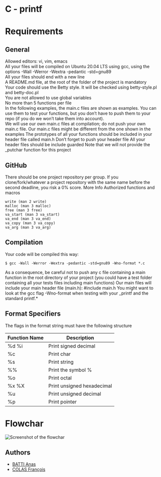 # C - printf
  
# Requirements

## General

Allowed editors: vi, vim, emacs  
All your files will be compiled on Ubuntu 20.04 LTS using gcc, using the options -Wall -Werror -Wextra -pedantic -std=gnu89  
All your files should end with a new line  
A README.md file, at the root of the folder of the project is mandatory  
Your code should use the Betty style. It will be checked using betty-style.pl and betty-doc.pl  
You are not allowed to use global variables  
No more than 5 functions per file  
In the following examples, the main.c files are shown as examples.
You can use them to test your functions, but you don’t have to push them to your repo (if you do we won’t take them into account).  
We will use our own main.c files at compilation; do not push your own main.c file. Our main.c files might be different from the one shown in the examples
The prototypes of all your functions should be included in your header file called main.h
Don’t forget to push your header file
All your header files should be include guarded
Note that we will not provide the _putchar function for this project

## GitHub

There should be one project repository per group. If you clone/fork/whatever a project repository with the same name before the second deadline, you risk a 0% score.
More Info
Authorized functions and macros

    write (man 2 write)
    malloc (man 3 malloc)
    free (man 3 free)
    va_start (man 3 va_start)
    va_end (man 3 va_end)
    va_copy (man 3 va_copy)
    va_arg (man 3 va_arg)

## Compilation

Your code will be compiled this way:

    $ gcc -Wall -Werror -Wextra -pedantic -std=gnu89 -Wno-format *.c

As a consequence, be careful not to push any c file containing a main function in the root directory of your project (you could have a test folder containing all your tests files including main functions)
Our main files will include your main header file (main.h): #include main.h
You might want to look at the gcc flag -Wno-format when testing with your _printf and the standard printf.*

## Format Specifiers

The flags in the format string must have the following structure

|            Function Name  | Description                                                                |
| ----------------- | ------------------------------------------------------------------ |
| %d %i | Print signed decimal |
| %c | Print char |
| %s | Print string |
| %% | Print the symbol % |
| %o | Print octal |
| %x %X | Print unsigned hexadecimal |
| %u | Print unsigned decimal |
| %p | Print pointer |

# Flowchar

![Screenshot of the flowchar](https://cdn.discordapp.com/attachments/1158416806176890882/1177316088128753786/Flowchart_Anas.jpg?ex=6572100c&is=655f9b0c&hm=8eb08f1a381e9985f04562671ac4314ac693d6df0046cb8302ce6df05924ca26&)




## Authors

 - [BATTI Anas](https://github.com/Yazgahar)
 - [COLAS François](https://github.com/fgmcolas)
